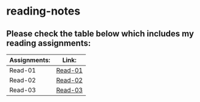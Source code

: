 # reading-notes
## **Please check the table below which includes my reading assignments:** 

|  **Assignments:**  |      **Link:**    |
|--------------------|-------------------|
|  Read-01           |[Read-01](Read-01) |
|  Read-02           |[Read-02](Read-02) |
|  Read-03           |[Read-03](Read-03) |
